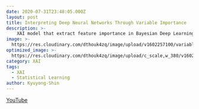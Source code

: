 ```yaml
---
date: 2020-07-31T23:48:05.000Z
layout: post
title: Interpreting Deep Neural Networks Through Variable Importance
description: >-
    XAI model that extract feature importance in Bayesian Deep Learning setting.
image: >-
  https://res.cloudinary.com/dthouk4zq/image/upload/v1602257100/variable_iahd4r.png
optimized_image: >-
  https://res.cloudinary.com/dthouk4zq/image/upload/c_scale,w_380/v1602257100/variable_iahd4r.png
category: XAI
tags:
  - XAI
  - Statistical Learning
author: Kyuyong-Shin
---
```

[YouTube](https://youtu.be/vWCpziECyAw)